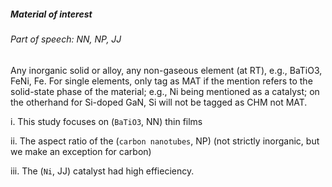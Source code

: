 ##### Material of interest

###### Part of speech: NN, NP, JJ

Any inorganic solid or alloy, any non-gaseous element (at RT), e.g., BaTiO3, FeNi, Fe. For single elements, only tag as MAT if the mention refers to the solid-state phase of the material; e.g., Ni being mentioned as a catalyst; on the otherhand for Si-doped GaN, Si will not be tagged as CHM not MAT.

i. This study focuses on (`BaTiO3`, NN) thin films

ii. The aspect ratio of the (`carbon nanotubes`, NP) (not strictly inorganic, but we make an exception for carbon)

iii. The (`Ni`, JJ) catalyst had high effieciency.